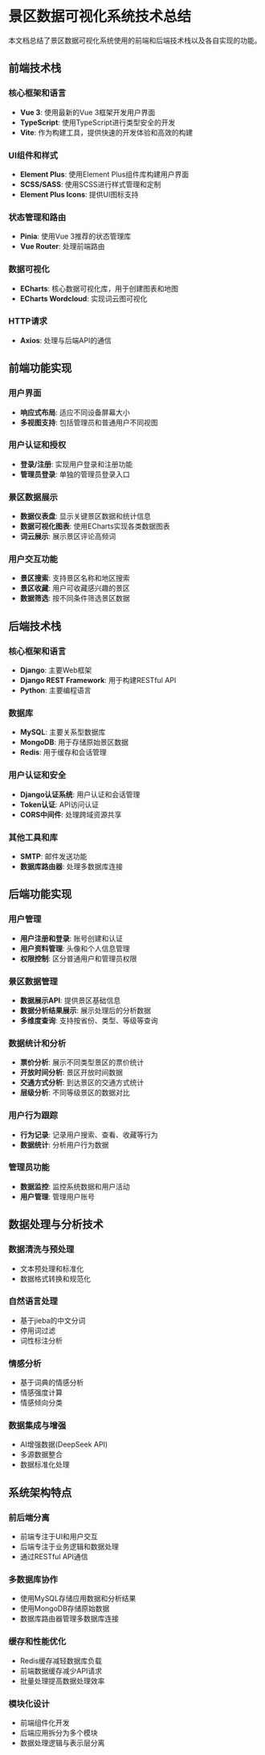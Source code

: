 # 景区数据可视化系统技术总结

本文档总结了景区数据可视化系统使用的前端和后端技术栈以及各自实现的功能。

## 前端技术栈

### 核心框架和语言
- **Vue 3**: 使用最新的Vue 3框架开发用户界面
- **TypeScript**: 使用TypeScript进行类型安全的开发
- **Vite**: 作为构建工具，提供快速的开发体验和高效的构建

### UI组件和样式
- **Element Plus**: 使用Element Plus组件库构建用户界面
- **SCSS/SASS**: 使用SCSS进行样式管理和定制
- **Element Plus Icons**: 提供UI图标支持

### 状态管理和路由
- **Pinia**: 使用Vue 3推荐的状态管理库
- **Vue Router**: 处理前端路由

### 数据可视化
- **ECharts**: 核心数据可视化库，用于创建图表和地图
- **ECharts Wordcloud**: 实现词云图可视化

### HTTP请求
- **Axios**: 处理与后端API的通信

## 前端功能实现

### 用户界面
- **响应式布局**: 适应不同设备屏幕大小
- **多视图支持**: 包括管理员和普通用户不同视图

### 用户认证和授权
- **登录/注册**: 实现用户登录和注册功能
- **管理员登录**: 单独的管理员登录入口

### 景区数据展示
- **数据仪表盘**: 显示关键景区数据和统计信息
- **数据可视化图表**: 使用ECharts实现各类数据图表
- **词云展示**: 展示景区评论高频词

### 用户交互功能
- **景区搜索**: 支持景区名称和地区搜索
- **景区收藏**: 用户可收藏感兴趣的景区
- **数据筛选**: 按不同条件筛选景区数据

## 后端技术栈

### 核心框架和语言
- **Django**: 主要Web框架
- **Django REST Framework**: 用于构建RESTful API
- **Python**: 主要编程语言

### 数据库
- **MySQL**: 主要关系型数据库
- **MongoDB**: 用于存储原始景区数据
- **Redis**: 用于缓存和会话管理

### 用户认证和安全
- **Django认证系统**: 用户认证和会话管理
- **Token认证**: API访问认证
- **CORS中间件**: 处理跨域资源共享

### 其他工具和库
- **SMTP**: 邮件发送功能
- **数据库路由器**: 处理多数据库连接

## 后端功能实现

### 用户管理
- **用户注册和登录**: 账号创建和认证
- **用户资料管理**: 头像和个人信息管理
- **权限控制**: 区分普通用户和管理员权限

### 景区数据管理
- **数据展示API**: 提供景区基础信息
- **数据分析结果展示**: 展示处理后的分析数据
- **多维度查询**: 支持按省份、类型、等级等查询

### 数据统计和分析
- **票价分析**: 展示不同类型景区的票价统计
- **开放时间分析**: 景区开放时间数据
- **交通方式分析**: 到达景区的交通方式统计
- **层级分析**: 不同等级景区的数据对比

### 用户行为跟踪
- **行为记录**: 记录用户搜索、查看、收藏等行为
- **数据统计**: 分析用户行为数据

### 管理员功能
- **数据监控**: 监控系统数据和用户活动
- **用户管理**: 管理用户账号

## 数据处理与分析技术

### 数据清洗与预处理
- 文本预处理和标准化
- 数据格式转换和规范化

### 自然语言处理
- 基于jieba的中文分词
- 停用词过滤
- 词性标注分析

### 情感分析
- 基于词典的情感分析
- 情感强度计算
- 情感倾向分类

### 数据集成与增强
- AI增强数据(DeepSeek API)
- 多源数据整合
- 数据标准化处理

## 系统架构特点

### 前后端分离
- 前端专注于UI和用户交互
- 后端专注于业务逻辑和数据处理
- 通过RESTful API通信

### 多数据库协作
- 使用MySQL存储应用数据和分析结果
- 使用MongoDB存储原始数据
- 数据库路由器管理多数据库连接

### 缓存和性能优化
- Redis缓存减轻数据库负载
- 前端数据缓存减少API请求
- 批量处理提高数据处理效率

### 模块化设计
- 前端组件化开发
- 后端应用拆分为多个模块
- 数据处理逻辑与表示层分离 